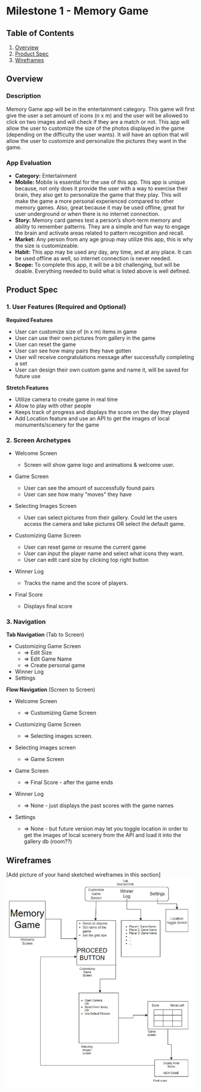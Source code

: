 # Milestone 1 - Memory Game

## Table of Contents

1. [Overview](#Overview)
1. [Product Spec](#Product-Spec)
1. [Wireframes](#Wireframes)

## Overview

### Description

Memory Game app will be in the entertainment category. This game will first give the user a set amount of icons (n x m) and the user will be allowed to click on two images and will check if they are a match or not. This app will allow the user to customize the size of the photos displayed in the game (depending on the difficulty the user wants). It will have an option that will allow the user to customize and personalize the pictures they want in the game.

### App Evaluation

   - **Category:** Entertainment 
   - **Mobile:** Mobile is essential for the use of this app. This app is unique because, not only does it provide the user with a way to exercise their brain, they also get to personalize the game that they play. This will make the game a more personal experienced compared to other memory games. Also, great because it may be used offline, great for user underground or when there is no internet connection. 
   - **Story:** Memory card games test a person’s short-term memory and ability to remember patterns. They are a simple and fun way to engage the brain and activate areas related to pattern recognition and recall.
   - **Market:** Any person from any age group may utilize this app, this is why the size is customizeable. 
   - **Habit:** This app may be used any day, any time, and at any place. It can be used offline as well, so internet connection is never needed. 
   - **Scope:** To complete this app, it will be a bit challenging, but will be doable. Everything needed to build what is listed above is well defined.

## Product Spec

### 1. User Features (Required and Optional)

**Required Features**

* User can customize size of (n x m) items in game
* User can use their own pictures from gallery in the game
* User can reset the game 
* User can see how many pairs they have gotten
* User will receive congratulations message after successfully completing a set
* User can design their own custom game and name it, will be saved for future use 


**Stretch Features**

* Utilize camera to create game in real time
* Allow to play with other people
* Keeps track of progress and displays the score on the day they played 
* Add Location feature and use an API to get the images of local monuments/scenery for the game


### 2. Screen Archetypes

- Welcome Screen
  - Screen will show game logo and animations & welcome user.
  
- Game Screen 
  - User can see the amount of successfully found pairs
  - User can see how many "moves" they have 


- Selecting Images Screen
    - User can select pictures from their gallery. Could let the users access the camera and take pictures OR select the default game.
- Customizing Game Screen
    - User can reset game or resume the current game
    - User can input the player name and select what icons they want. 
    - User can edit card size by clicking top right button
- Winner Log
    - Tracks the name and the score of players. 

- Final Score
    - Displays final score


### 3. Navigation

**Tab Navigation** (Tab to Screen)

* Customizing Game Screen
    - => Edit Size
    - => Edit Game Name 
    - => Create personal game
* Winner Log
* Settings

**Flow Navigation** (Screen to Screen)

- Welcome Screen
  - => Customizing Game Screen
  
- Customizing Game Screen
  - => Selecting images screen.

- Selecting images screen
  - => Game Screen

- Game Screen
  - => Final Score - after the game ends

- Winner Log
    - => None - just displays the past scores with the game names

- Settings
  - => None - but future version may let you toggle location in order to get the images of local scenery from the API and load it into the gallery db (room??)

 

  

## Wireframes

[Add picture of your hand sketched wireframes in this section]
<img src="MemoryGame.JPG" width=600>

